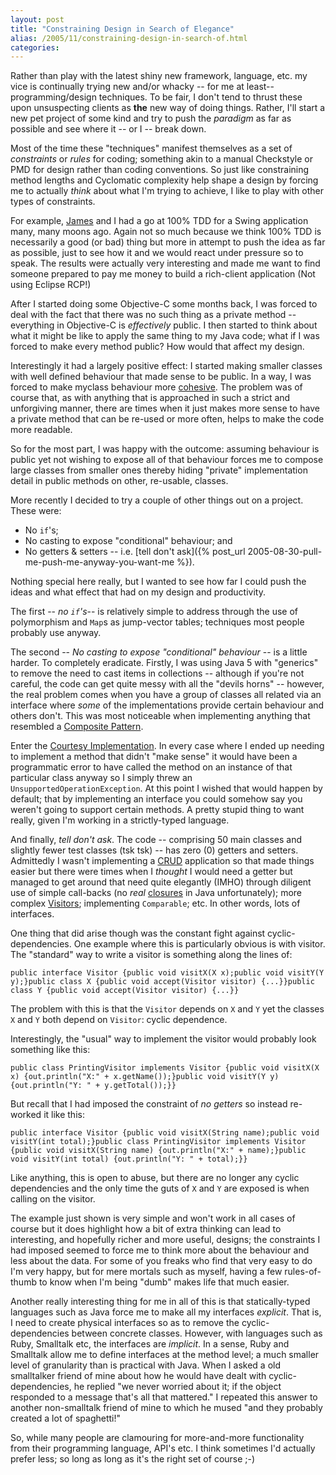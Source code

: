 ```yaml
---
layout: post
title: "Constraining Design in Search of Elegance"
alias: /2005/11/constraining-design-in-search-of.html
categories:
---
```

Rather than play with the latest shiny new framework, language, etc. my vice is continually trying new and/or whacky -- for me at least-- programming/design techniques. To be fair, I don't tend to thrust these upon unsuspecting clients as **the** new way of doing things. Rather, I'll start a new pet project of some kind and try to push the _paradigm_ as far as possible and see where it -- or I -- break down.

Most of the time these "techniques" manifest themselves as a set of _constraints_ or _rules_ for coding; something akin to a manual Checkstyle or PMD for design rather than coding conventions. So just like constraining method lengths and Cyclomatic complexity help shape a design by forcing me to actually _think_ about what I'm trying to achieve, I like to play with other types of constraints.

For example, [James](http://www.redhillconsulting.com.au/blogs/james) and I had a go at 100% TDD for a Swing application many, many moons ago. Again not so much because we think 100% TDD is necessarily a good (or bad) thing but more in attempt to push the idea as far as possible, just to see how it and we would react under pressure so to speak. The results were actually very interesting and made me want to find someone prepared to pay me money to build a rich-client application (Not using Eclipse RCP!)

After I started doing some Objective-C some months back, I was forced to deal with the fact that there was no such thing as a private method -- everything in Objective-C is _effectively_ public. I then started to think about what it might be like to apply the same thing to my Java code; what if I was forced to make every method public? How would that affect my design.

Interestingly it had a largely positive effect: I started making smaller classes with well defined behaviour that made sense to be public. In a way, I was forced to make myclass behaviour more [cohesive](http://www.agiledata.org/essays/classNormalization.html#3ONF). The problem was of course that, as with anything that is approached in such a strict and unforgiving manner, there are times when it just makes more sense to have a private method that can be re-used or more often, helps to make the code more readable.

So for the most part, I was happy with the outcome: assuming behaviour is public yet not wishing to expose all of that behaviour forces me to compose large classes from smaller ones thereby hiding "private" implementation detail in public methods on other, re-usable, classes.

More recently I decided to try a couple of other things out on a project. These were:

* No `if`'s;
* No casting to expose "conditional" behaviour; and
* No getters &amp; setters -- i.e. [tell don't ask]({% post_url 2005-08-30-pull-me-push-me-anyway-you-want-me %}).

Nothing special here really, but I wanted to see how far I could push the ideas and what effect that had on my design and productivity.

The first -- _no `if`'s_-- is relatively simple to address through the use of polymorphism and `Map`s as jump-vector tables; techniques most people probably use anyway.

The second -- _No casting to expose "conditional" behaviour_ -- is a little harder. To completely eradicate. Firstly, I was using Java 5 with "generics" to remove the need to cast items in collections -- although if you're not careful, the code can get quite messy with all the "devils horns" -- however, the real problem comes when you have a group of classes all related via an interface where _some_ of the implementations provide certain behaviour and others don't. This was most noticeable when implementing anything that resembled a [Composite Pattern](http://en.wikipedia.org/wiki/Composite_pattern).

Enter the [Courtesy Implementation](http://www.martinfowler.com/bliki/CourtesyImplementation.html). In every case where I ended up needing to implement a method that didn't "make sense" it would have been a programmatic error to have called the method on an instance of that particular class anyway so I simply threw an `UnsupportedOperationException`. At this point I wished that would happen by default; that by implementing an interface you could somehow say you weren't going to support certain methods. A pretty stupid thing to want really, given I'm working in a strictly-typed language.

And finally, _tell don't ask_. The code -- comprising 50 main classes and slightly fewer test classes (tsk tsk) -- has zero (0) getters and setters. Admittedly I wasn't implementing a [CRUD](http://en.wikipedia.org/wiki/CRUD_%28acronym%29) application so that made things easier but there were times when I _thought_ I would need a getter but managed to get around that need quite elegantly (IMHO) through diligent use of simple call-backs (no _real_ [closures](http://en.wikipedia.org/wiki/Closure_%28computer_science%29) in Java unfortunately); more complex [Visitors](http://en.wikipedia.org/wiki/Visitor_pattern); implementing `Comparable`; etc. In other words, lots of interfaces.

One thing that did arise though was the constant fight against cyclic-dependencies. One example where this is particularly obvious is with visitor. The "standard" way to write a visitor is something along the lines of:

```
public interface Visitor {public void visitX(X x);public void visitY(Y y);}public class X {public void accept(Visitor visitor) {...}}public class Y {public void accept(Visitor visitor) {...}}
```

The problem with this is that the `Visitor` depends on `X` and `Y` yet the classes `X` and `Y` both depend on `Visitor`: cyclic dependence.

Interestingly, the "usual" way to implement the visitor would probably look something like this:

```
public class PrintingVisitor implements Visitor {public void visitX(X x) {out.println("X:" + x.getName());}public void visitY(Y y) {out.println("Y: " + y.getTotal());}}
```

But recall that I had imposed the constraint of _no getters_ so instead re-worked it like this:

```
public interface Visitor {public void visitX(String name);public void visitY(int total);}public class PrintingVisitor implements Visitor {public void visitX(String name) {out.println("X:" + name);}public void visitY(int total) {out.println("Y: " + total);}}
```

Like anything, this is open to abuse, but there are no longer any cyclic dependencies and the only time the guts of `X` and `Y` are exposed is when calling on the visitor.

The example just shown is very simple and won't work in all cases of course but it does highlight how a bit of extra thinking can lead to interesting, and hopefully richer and more useful, designs; the constraints I had imposed seemed to force me to think more about the behaviour and less about the data. For some of you freaks who find that very easy to do I'm very happy, but for mere mortals such as myself, having a few rules-of-thumb to know when I'm being "dumb" makes life that much easier.

Another really interesting thing for me in all of this is that statically-typed languages such as Java force me to make all my interfaces _explicit_. That is, I need to create physical interfaces so as to remove the cyclic-dependencies between concrete classes. However, with languages such as Ruby, Smalltalk etc, the interfaces are _implicit_. In a sense, Ruby and Smalltalk allow me to define interfaces at the method level; a much smaller level of granularity than is practical with Java. When I asked a old smalltalker friend of mine about how he would have dealt with cyclic-dependencies, he replied "we never worried about it; if the object responded to a message that's all that mattered." I repeated this answer to another non-smalltalk friend of mine to which he mused "and they probably created a lot of spaghetti!"

So, while many people are clamouring for more-and-more functionality from their programming language, API's etc. I think sometimes I'd actually prefer less; so long as long as it's the right set of course ;-)
